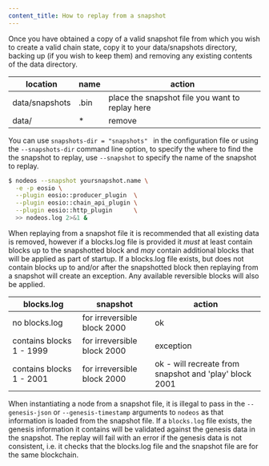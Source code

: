 ```yaml
---
content_title: How to replay from a snapshot
---
```


Once you have obtained a copy of a valid snapshot file from which you wish to create a valid chain state, copy it to your data/snapshots directory, backing up (if you wish to keep them) and removing any existing contents of the data directory.

location          | name                       |  action
----------------- | -------------------------- | ------------
data/snapshots    | <head block id in hex>.bin | place the snapshot file you want to replay here
data/             | *                          | remove

You can use `snapshots-dir = "snapshots" ` in the configuration file or using the `--snapshots-dir` command line option, to specify the where to find the the snapshot to replay, use `--snapshot` to specify the name of the snapshot to replay.

```sh
$ nodeos --snapshot yoursnapshot.name \
  -e -p eosio \
  --plugin eosio::producer_plugin  \
  --plugin eosio::chain_api_plugin \
  --plugin eosio::http_plugin      \
  >> nodeos.log 2>&1 &
```

When replaying from a snapshot file it is recommended that all existing data is removed, however if a blocks.log file is provided it *must* at least contain blocks up to the snapshotted block and *may* contain additional blocks that will be applied as part of startup.  If a blocks.log file exists, but does not contain blocks up to and/or after the snapshotted block then replaying from a snapshot will create an exception. Any available reversible blocks will also be applied.

blocks.log               | snapshot                    | action
------------------------ | --------------------------- | ------
no blocks.log            | for irreversible block 2000 | ok
contains blocks 1 - 1999 | for irreversible block 2000 | exception
contains blocks 1 - 2001 | for irreversible block 2000 | ok - will recreate from snapshot and 'play' block 2001

When instantiating a node from a snapshot file, it is illegal to pass in the `--genesis-json` or `--genesis-timestamp` arguments to `nodeos` as that information is loaded from the snapshot file. If a `blocks.log` file exists, the genesis information it contains will be validated against the genesis data in the snapshot.  The replay will fail with an error if the genesis data is not consistent, i.e. it checks that the blocks.log file and the snapshot file are for the same blockchain.
